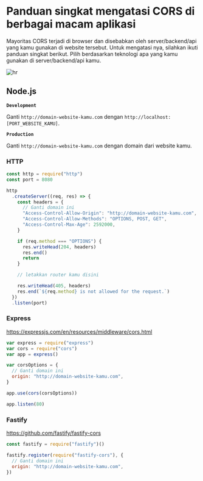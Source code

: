 # Panduan singkat mengatasi CORS di berbagai macam aplikasi

Mayoritas CORS terjadi di browser dan disebabkan oleh server/backend/api yang kamu gunakan di website tersebut. Untuk mengatasi nya, silahkan ikuti panduan singkat berikut. Pilih berdasarkan teknologi apa yang kamu gunakan di server/backend/api kamu.

![hr](https://user-images.githubusercontent.com/39755201/159233055-3bd55a37-7284-46ad-b759-5ab0c13b3828.png)

## Node.js

**`Development`**

Ganti `http://domain-website-kamu.com` dengan `http://localhost:[PORT_WEBSITE_KAMU]`.

**`Production`**

Ganti `http://domain-website-kamu.com` dengan domain dari website kamu.

### HTTP

```js
const http = require("http")
const port = 8080

http
  .createServer((req, res) => {
    const headers = {
      // Ganti domain ini
      "Access-Control-Allow-Origin": "http://domain-website-kamu.com",
      "Access-Control-Allow-Methods": "OPTIONS, POST, GET",
      "Access-Control-Max-Age": 2592000,
    }

    if (req.method === "OPTIONS") {
      res.writeHead(204, headers)
      res.end()
      return
    }

    // letakkan router kamu disini

    res.writeHead(405, headers)
    res.end(`${req.method} is not allowed for the request.`)
  })
  .listen(port)
```

### Express

https://expressjs.com/en/resources/middleware/cors.html

```js
var express = require("express")
var cors = require("cors")
var app = express()

var corsOptions = {
  // Ganti domain ini
  origin: "http://domain-website-kamu.com",
}

app.use(cors(corsOptions))

app.listen(80)
```

### Fastify

https://github.com/fastify/fastify-cors

```js
const fastify = require("fastify")()

fastify.register(require("fastify-cors"), {
  // Ganti domain ini
  origin: "http://domain-website-kamu.com",
})
```
